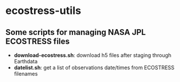 # ecostress-utils
Some scripts for managing NASA JPL ECOSTRESS files
---
* **download-ecostress.sh**: download h5 files after staging through Earthdata
* **datelist.sh**: get a list of observations date/times from ECOSTRESS filenames
